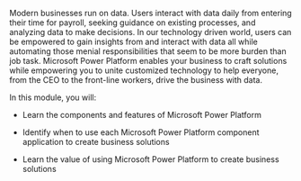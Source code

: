 Modern businesses run on data. Users interact with data daily from entering their time for payroll, seeking guidance on existing processes, and analyzing data to make decisions. In our technology driven world, users can be empowered to gain insights from and interact with data all while automating those menial responsibilities that seem to be more burden than job task. Microsoft Power Platform enables your business to craft solutions while empowering you to unite customized technology to help everyone, from the CEO to the front-line workers, drive the business with data.

In this module, you will: 

- Learn the components and features of Microsoft Power Platform

- Identify when to use each Microsoft Power Platform component application to create business solutions

- Learn the value of using Microsoft Power Platform to create business solutions 

  
